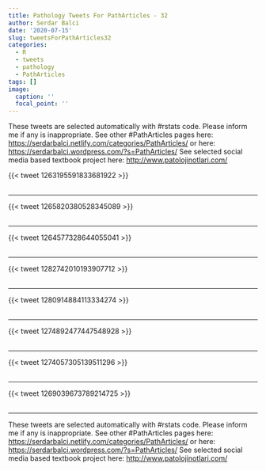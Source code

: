 ```yaml
---
title: Pathology Tweets For PathArticles - 32
author: Serdar Balci
date: '2020-07-15'
slug: tweetsForPathArticles32
categories:
  - R
  - tweets
  - pathology
  - PathArticles
tags: []
image:
  caption: ''
  focal_point: ''
---
```



These tweets are selected automatically with #rstats code. Please inform me if any is inappropriate.
See other #PathArticles pages here: https://serdarbalci.netlify.com/categories/PathArticles/  or here: https://serdarbalci.wordpress.com/?s=PathArticles/ 
See selected social media based textbook project here: http://www.patolojinotlari.com/

{{< tweet 1263195591833681922 >}}
<br>
<br>
<hr>
{{< tweet 1265820380528345089 >}}
<br>
<br>
<hr>
{{< tweet 1264577328644055041 >}}
<br>
<br>
<hr>
{{< tweet 1282742010193907712 >}}
<br>
<br>
<hr>
{{< tweet 1280914884113334274 >}}
<br>
<br>
<hr>
{{< tweet 1274892477447548928 >}}
<br>
<br>
<hr>
{{< tweet 1274057305139511296 >}}
<br>
<br>
<hr>
{{< tweet 1269039673789214725 >}}
<br>
<br>
<hr>


These tweets are selected automatically with #rstats code. Please inform me if any is inappropriate.
See other #PathArticles pages here: https://serdarbalci.netlify.com/categories/PathArticles/  or here: https://serdarbalci.wordpress.com/?s=PathArticles/ 
See selected social media based textbook project here: http://www.patolojinotlari.com/
